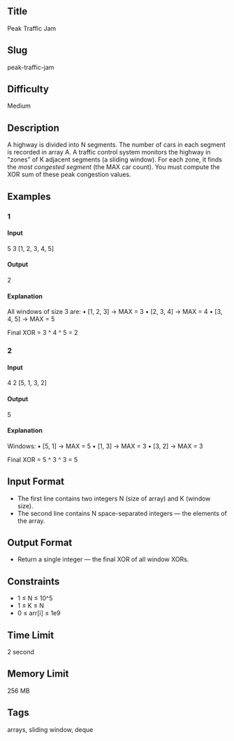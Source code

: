 ## Title

Peak Traffic Jam

## Slug

peak-traffic-jam

## Difficulty

Medium

## Description

A highway is divided into N segments. The number of cars in each segment is recorded in array A. A traffic control system monitors the highway in "zones" of K adjacent segments (a sliding window). For each zone, it finds the *most congested segment* (the MAX car count). You must compute the XOR sum of these peak congestion values.

## Examples

### 1

#### Input

5 3
[1, 2, 3, 4, 5]

#### Output

2

#### Explanation

All windows of size 3 are:
    •   [1, 2, 3] → MAX = 3
    •   [2, 3, 4] → MAX = 4
    •   [3, 4, 5] → MAX = 5

Final XOR = 3 ^ 4 ^ 5 = 2

### 2

#### Input

4 2
[5, 1, 3, 2]

#### Output

5

#### Explanation

Windows:
    •   [5, 1] → MAX = 5
    •   [1, 3] → MAX = 3
    •   [3, 2] → MAX = 3

Final XOR = 5 ^ 3 ^ 3 = 5

## Input Format

- The first line contains two integers N (size of array) and K (window size).
- The second line contains N space-separated integers — the elements of the array.

## Output Format

- Return a single integer — the final XOR of all window XORs.

## Constraints

- 1 ≤ N ≤ 10^5
- 1 ≤ K ≤ N
- 0 ≤ arr[i] ≤ 1e9

## Time Limit

2 second

## Memory Limit

256 MB

## Tags

arrays, sliding window, deque
